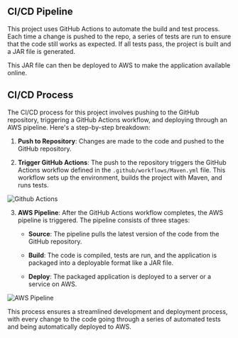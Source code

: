 ## CI/CD Pipeline

This project uses GitHub Actions to automate the build and test process. Each time a change is pushed to the repo, a series of tests are run to ensure that the code still works as expected. If all tests pass, the project is built and a JAR file is generated.

This JAR file can then be deployed to AWS to make the application available online.

## CI/CD Process

The CI/CD process for this project involves pushing to the GitHub repository, triggering a GitHub Actions workflow, and deploying through an AWS pipeline. Here's a step-by-step breakdown:

1. **Push to Repository**: Changes are made to the code and pushed to the GitHub repository.

2. **Trigger GitHub Actions**: The push to the repository triggers the GitHub Actions workflow defined in the `.github/workflows/Maven.yml` file. This workflow sets up the environment, builds the project with Maven, and runs tests.

![Github Actions](GithubActions.png)

3. **AWS Pipeline**: After the GitHub Actions workflow completes, the AWS pipeline is triggered. The pipeline consists of three stages:

    - **Source**: The pipeline pulls the latest version of the code from the GitHub repository.

    - **Build**: The code is compiled, tests are run, and the application is packaged into a deployable format like a JAR file.

    - **Deploy**: The packaged application is deployed to a server or a service on AWS.

![AWS Pipeline](AWSPipeline.png)

This process ensures a streamlined development and deployment process, with every change to the code going through a series of automated tests and being automatically deployed to AWS.

